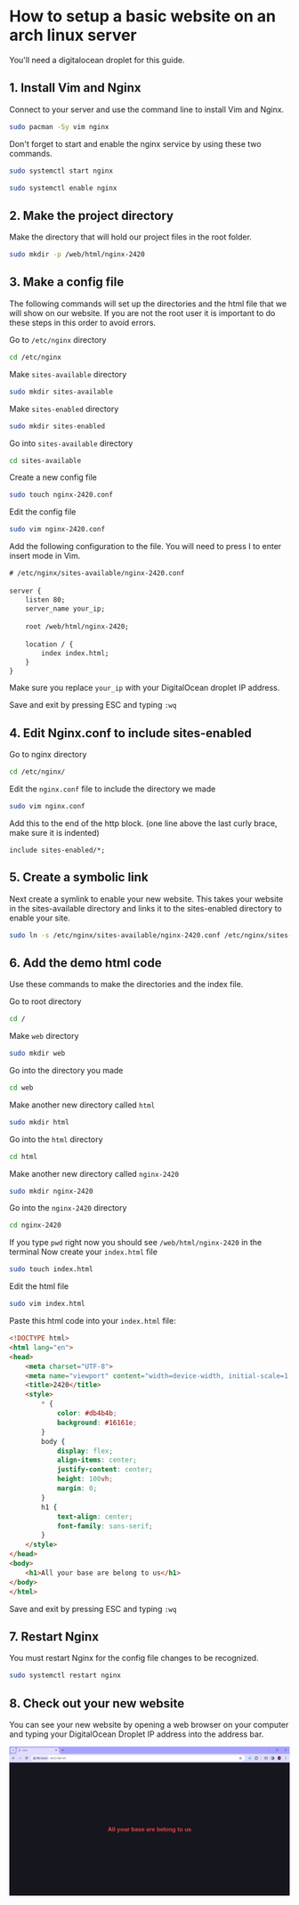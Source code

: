 # How to setup a basic website on an arch linux server

You'll need a digitalocean droplet for this guide.

## 1. Install Vim and Nginx

Connect to your server and use the command line to install Vim and Nginx.

```bash
sudo pacman -Sy vim nginx
```

Don't forget to start and enable the nginx service by using these two commands.

```bash
sudo systemctl start nginx
```
```bash
sudo systemctl enable nginx
```

## 2. Make the project directory

Make the directory that will hold our project files in the root folder.

```bash
sudo mkdir -p /web/html/nginx-2420
```

## 3. Make a config file

The following commands will set up the directories and the html file that we will show on our website. If you are not the root user it is important to do these steps in this order to avoid errors.

Go to `/etc/nginx` directory

```bash
cd /etc/nginx
```

Make `sites-available` directory

```bash
sudo mkdir sites-available
```

Make `sites-enabled` directory

```bash
sudo mkdir sites-enabled
```

Go into `sites-available` directory

```bash
cd sites-available
```

Create a new config file

```bash
sudo touch nginx-2420.conf
```

Edit the config file

```bash
sudo vim nginx-2420.conf
```

Add the following configuration to the file. You will need to press I to enter insert mode in Vim.

```nginx
# /etc/nginx/sites-available/nginx-2420.conf

server {
    listen 80;
    server_name your_ip;

    root /web/html/nginx-2420;

    location / {
        index index.html;
    }
}

```

Make sure you replace `your_ip` with your DigitalOcean droplet IP address.

Save and exit by pressing ESC and typing `:wq`

## 4. Edit Nginx.conf to include sites-enabled

Go to nginx directory

```bash
cd /etc/nginx/
```

Edit the `nginx.conf` file to include the directory we made

```bash
sudo vim nginx.conf
```

Add this to the end of the http block. (one line above the last curly brace, make sure it is indented)

```nginx
include sites-enabled/*;
```

## 5. Create a symbolic link

Next create a symlink to enable your new website. This takes your website in the sites-available directory and links it to the sites-enabled directory to enable your site.

```bash
sudo ln -s /etc/nginx/sites-available/nginx-2420.conf /etc/nginx/sites-enabled/nginx-2420.conf
```

## 6. Add the demo html code

Use these commands to make the directories and the index file.

Go to root directory

```bash
cd /
```

Make `web` directory

```bash
sudo mkdir web
```

Go into the directory you made

```bash
cd web
```

Make another new directory called `html`

```bash
sudo mkdir html
```

Go into the `html` directory

```bash
cd html
```

Make another new directory called `nginx-2420`

```bash
sudo mkdir nginx-2420
```

Go into the `nginx-2420` directory

```bash
cd nginx-2420
```

If you type `pwd` right now you should see `/web/html/nginx-2420` in the terminal
Now create your `index.html` file

```bash
sudo touch index.html
```

Edit the html file

```bash
sudo vim index.html
```

Paste this html code into your `index.html` file:

```html
<!DOCTYPE html>
<html lang="en">
<head>
    <meta charset="UTF-8">
    <meta name="viewport" content="width=device-width, initial-scale=1.0">
    <title>2420</title>
    <style>
        * {
            color: #db4b4b;
            background: #16161e;
        }
        body {
            display: flex;
            align-items: center;
            justify-content: center;
            height: 100vh;
            margin: 0;
        }
        h1 {
            text-align: center;
            font-family: sans-serif;
        }
    </style>
</head>
<body>
    <h1>All your base are belong to us</h1>
</body>
</html>

```

Save and exit by pressing ESC and typing `:wq`

## 7. Restart Nginx

You must restart Nginx for the config file changes to be recognized.

```bash
sudo systemctl restart nginx
```

## 8. Check out your new website

You can see your new website by opening a web browser on your computer and typing your DigitalOcean Droplet IP address into the address bar.

![Screenshot](https://github.com/quistinie/nginx-2420/blob/main/Screenshot_1.jpg?raw=true)